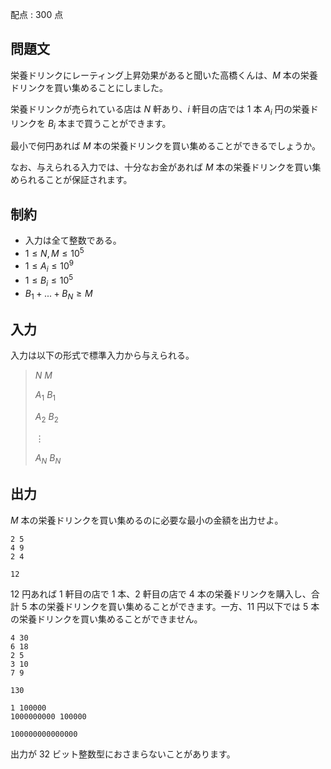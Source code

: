 配点 : 300 点

## 問題文

栄養ドリンクにレーティング上昇効果があると聞いた高橋くんは、$M$ 本の栄養ドリンクを買い集めることにしました。

栄養ドリンクが売られている店は $N$ 軒あり、$i$ 軒目の店では $1$ 本 $A_i$ 円の栄養ドリンクを $B_i$ 本まで買うことができます。

最小で何円あれば $M$ 本の栄養ドリンクを買い集めることができるでしょうか。

なお、与えられる入力では、十分なお金があれば $M$ 本の栄養ドリンクを買い集められることが保証されます。

## 制約

- 入力は全て整数である。
- $1 \leq N, M \leq 10^5$
- $1 \leq A_i \leq 10^9$
- $1 \leq B_i \leq 10^5$
- $B_1 + ... + B_N \geq M$

## 入力

入力は以下の形式で標準入力から与えられる。

> $N$ $M$
> 
> $A_1$ $B_1$
> 
> $A_2$ $B_2$
> 
> $\vdots$
> 
> $A_N$ $B_N$

## 出力

$M$ 本の栄養ドリンクを買い集めるのに必要な最小の金額を出力せよ。

```input1
2 5
4 9
2 4
```

```output1
12
```

$12$ 円あれば $1$ 軒目の店で $1$ 本、$2$ 軒目の店で $4$ 本の栄養ドリンクを購入し、合計 $5$ 本の栄養ドリンクを買い集めることができます。一方、$11$ 円以下では $5$ 本の栄養ドリンクを買い集めることができません。

```input2
4 30
6 18
2 5
3 10
7 9
```

```output2
130
```

```input3
1 100000
1000000000 100000
```

```output3
100000000000000
```

出力が $32$ ビット整数型におさまらないことがあります。